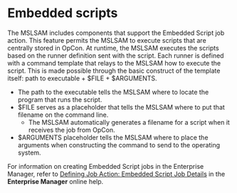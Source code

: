# Embedded scripts

The MSLSAM includes components that support the Embedded Script job action. This feature permits the MSLSAM to execute scripts that are centrally stored in OpCon. At runtime, the MSLSAM executes the scripts based on the runner definition sent with the script. Each runner is defined with a command template that relays to the MSLSAM how to execute the script. This is made possible through the basic construct of the template itself: path to executable + $FILE + $ARGUMENTS.

- The path to the executable tells the MSLSAM where to locate the program that runs the script.
- $FILE serves as a placeholder that tells the MSLSAM where to put that filename on the command line.
  - The MSLSAM automatically generates a filename for a script when it receives the job from OpCon.
- $ARGUMENTS placeholder tells the MSLSAM where to place the arguments when constructing the command to send to the operating system.

For information on creating Embedded Script jobs in the Enterprise Manager, refer to [Defining Job Action: Embedded Script Job Details](https://help.smatechnologies.com/opcon/core/Files/UI/Enterprise-Manager/Job-Type-Management/#defining-job-action-embedded-script-job-details-1) in the **Enterprise Manager** online help.
